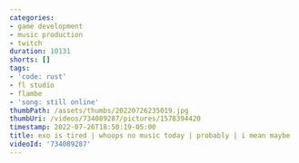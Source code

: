 ```yaml
---
categories:
- game development
- music production
- twitch
duration: 10131
shorts: []
tags:
- 'code: rust'
- fl studio
- flambe
- 'song: still online'
thumbPath: /assets/thumbs/20220726235019.jpg
thumbUri: /videos/734089287/pictures/1578394420
timestamp: 2022-07-26T18:50:19-05:00
title: exo is tired | whoops no music today | probably | i mean maybe
videoId: '734089287'
---
```

